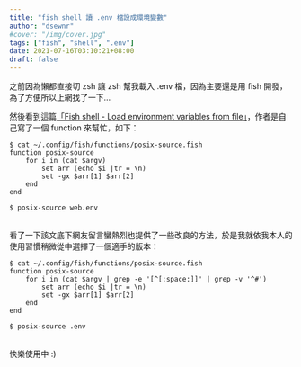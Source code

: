 ```yaml
---
title: "fish shell 讀 .env 檔設成環境變數"
author: "dsewnr"
#cover: "/img/cover.jpg"
tags: ["fish", "shell", ".env"]
date: 2021-07-16T03:10:21+08:00
draft: false
---
```


之前因為懶都直接切 zsh 讓 zsh 幫我載入 .env 檔，因為主要還是用 fish 開發，為了方便所以上網找了一下…

然後看到這篇[「Fish shell - Load environment variables from file」](https://lewandowski.io/2016/10/fish-env/)，作者是自己寫了一個 function 來幫忙，如下：

```shell
$ cat ~/.config/fish/functions/posix-source.fish                      
function posix-source
	for i in (cat $argv)
		set arr (echo $i |tr = \n)
  		set -gx $arr[1] $arr[2]
	end
end

$ posix-source web.env
```
<br/>
看了一下該文底下網友留言蠻熱烈也提供了一些改良的方法，於是我就依我本人的使用習慣稍微從中選擇了一個適手的版本：

```shell
$ cat ~/.config/fish/functions/posix-source.fish
function posix-source
    for i in (cat $argv | grep -e '[^[:space:]]' | grep -v '^#')
        set arr (echo $i |tr = \n)
        set -gx $arr[1] $arr[2]
    end
end

$ posix-source .env
```
<br/>
快樂使用中 :)
